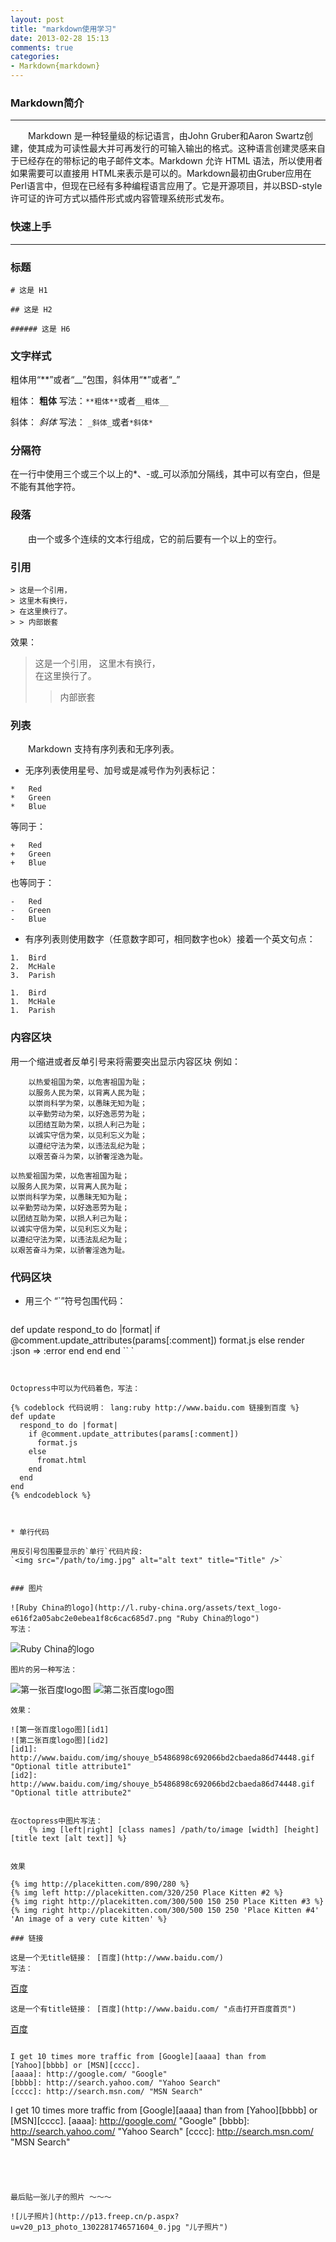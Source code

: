 ```yaml
---
layout: post
title: "markdown使用学习"
date: 2013-02-28 15:13
comments: true
categories: 
- Markdown{markdown}
---
```


### Markdown简介
------------------

　　Markdown 是一种轻量级的标记语言，由John Gruber和Aaron Swartz创建，使其成为可读性最大并可再发行的可输入输出的格式。这种语言创建灵感来自于已经存在的带标记的电子邮件文本。Markdown 允许 HTML 语法，所以使用者如果需要可以直接用 HTML来表示是可以的。Markdown最初由Gruber应用在Perl语言中，但现在已经有多种编程语言应用了。它是开源项目，并以BSD-style许可证的许可方式以插件形式或内容管理系统形式发布。

<!-- more -->

### 快速上手
------------------


### 标题
```
# 这是 H1

## 这是 H2

###### 这是 H6
```

### 文字样式

粗体用“**”或者“__”包围，斜体用“*”或者“_”

粗体： **粗体**      写法：`**粗体**`或者`__粗体__`

斜体： _斜体_      写法： `_斜体_`或者`*斜体*`


### 分隔符

在一行中使用三个或三个以上的*、-或_可以添加分隔线，其中可以有空白，但是不能有其他字符。


### 段落

　　由一个或多个连续的文本行组成，它的前后要有一个以上的空行。


### 引用

```
> 这是一个引用，
> 这里木有换行，   
> 在这里换行了。
> > 内部嵌套
```

效果：

> 这是一个引用，
> 这里木有换行，   
> 在这里换行了。
> > 内部嵌套

### 列表

　　Markdown 支持有序列表和无序列表。

* 无序列表使用星号、加号或是减号作为列表标记：

```
*   Red
*   Green
*   Blue
```

等同于：
```
+   Red
+   Green
+   Blue
```

也等同于：
```
-   Red
-   Green
-   Blue
```
* 有序列表则使用数字（任意数字即可，相同数字也ok）接着一个英文句点：

```
1.  Bird
2.  McHale
3.  Parish
```

```
1.  Bird
1.  McHale
1.  Parish
```

### 内容区块
用一个缩进或者反单引号来将需要突出显示内容区块
例如：

```
	以热爱祖国为荣，以危害祖国为耻；
	以服务人民为荣，以背离人民为耻；
	以崇尚科学为荣，以愚昧无知为耻；
	以辛勤劳动为荣，以好逸恶劳为耻；
	以团结互助为荣，以损人利己为耻；
	以诚实守信为荣，以见利忘义为耻；
	以遵纪守法为荣，以违法乱纪为耻；
	以艰苦奋斗为荣，以骄奢淫逸为耻。
```

	以热爱祖国为荣，以危害祖国为耻；
	以服务人民为荣，以背离人民为耻；
	以崇尚科学为荣，以愚昧无知为耻；
	以辛勤劳动为荣，以好逸恶劳为耻；
	以团结互助为荣，以损人利己为耻；
	以诚实守信为荣，以见利忘义为耻；
	以遵纪守法为荣，以违法乱纪为耻；
	以艰苦奋斗为荣，以骄奢淫逸为耻。


### 代码区块


* 用三个 “`”符号包围代码：

```
```
def update
  respond_to do |format|
    if @comment.update_attributes(params[:comment])
      format.js
    else
      render :json => :error
    end
  end
end
`` `
```


Octopress中可以为代码着色，写法：

{% codeblock 代码说明： lang:ruby http://www.baidu.com 链接到百度 %}
def update
  respond_to do |format|
    if @comment.update_attributes(params[:comment])
      format.js
    else
      fromat.html
    end
  end
end
{% endcodeblock %}



* 单行代码

用反引号包围要显示的`单行`代码片段:
`<img src="/path/to/img.jpg" alt="alt text" title="Title" />`


### 图片

![Ruby China的logo](http://l.ruby-china.org/assets/text_logo-e616f2a05abc2e0ebea1f8c6cac685d7.png "Ruby China的logo")
写法：
```
![Ruby China的logo](http://l.ruby-china.org/assets/text_logo-e616f2a05abc2e0ebea1f8c6cac685d7.png "Ruby China的logo")
```
图片的另一种写法：
```
![第一张百度logo图][id1]
![第二张百度logo图][id2]

[id1]: http://www.baidu.com/img/shouye_b5486898c692066bd2cbaeda86d74448.gif  "Optional title attribute1"
[id2]: http://www.baidu.com/img/shouye_b5486898c692066bd2cbaeda86d74448.gif  "Optional title attribute2"
```
效果：

![第一张百度logo图][id1]
![第二张百度logo图][id2]
[id1]: http://www.baidu.com/img/shouye_b5486898c692066bd2cbaeda86d74448.gif  "Optional title attribute1"
[id2]: http://www.baidu.com/img/shouye_b5486898c692066bd2cbaeda86d74448.gif  "Optional title attribute2"


在octopress中图片写法：
	{% img [left|right] [class names] /path/to/image [width] [height] [title text [alt text]] %}


效果

{% img http://placekitten.com/890/280 %}
{% img left http://placekitten.com/320/250 Place Kitten #2 %}
{% img right http://placekitten.com/300/500 150 250 Place Kitten #3 %}
{% img right http://placekitten.com/300/500 150 250 'Place Kitten #4' 'An image of a very cute kitten' %}

### 链接

这是一个无title链接： [百度](http://www.baidu.com/)
写法：
```
[百度](http://www.baidu.com/)
```
这是一个有title链接： [百度](http://www.baidu.com/ "点击打开百度首页")
```
[百度](http://www.baidu.com/ "点击打开百度首页")
```

I get 10 times more traffic from [Google][aaaa] than from
[Yahoo][bbbb] or [MSN][cccc].
[aaaa]: http://google.com/ "Google"
[bbbb]: http://search.yahoo.com/ "Yahoo Search"
[cccc]: http://search.msn.com/ "MSN Search"
```
I get 10 times more traffic from [Google][aaaa] than from
[Yahoo][bbbb] or [MSN][cccc].
[aaaa]: http://google.com/ "Google"
[bbbb]: http://search.yahoo.com/ "Yahoo Search"
[cccc]: http://search.msn.com/ "MSN Search"
```




最后贴一张儿子的照片 ～～～

![儿子照片](http://p13.freep.cn/p.aspx?u=v20_p13_photo_1302281746571604_0.jpg "儿子照片")



